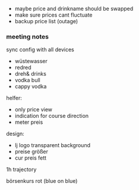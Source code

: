 - maybe price and drinkname should be swapped
- make sure prices cant fluctuate
- backup price list (outage)

### meeting notes
sync config with all devices
- wüstewasser
- redred
- dreh& drinks
- vodka bull
- cappy vodka

helfer:
- only price view
- indication for course direction
- meter preis

design:
- lj logo transparent background
- preise größer
- cur preis fett

1h trajectory

börsenkurs rot (blue on blue)